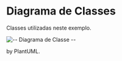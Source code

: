 # Diagrama de Classes
Classes utilizadas neste exemplo.

![-- Diagrama de Classe --](http://www.plantuml.com/plantuml/proxy?src=https://raw.githubusercontent.com/dalton-reis/gcg-cg/master/CG_Biblioteca/docs/umlClasses.wsd)

by PlantUML.